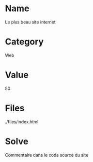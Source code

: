 # Name
Le plus beau site internet

# Category
Web

# Value
50

# Files
./files/index.html

# Solve
Commentaire dans le code source du site